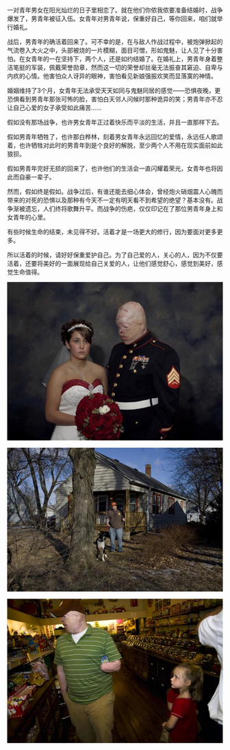 一对青年男女在阳光灿烂的日子里相恋了。就在他们你侬我侬要准备结婚时，战争爆发了，男青年被征入伍。女青年对男青年说，保重好自己，等你回来，咱们就举行婚礼。

战后，男青年的确活着回来了。可不幸的是，在与敌人作战过程中，被炮弹掀起的气流卷入大火之中，头部被烧的一片模糊，面目可憎，形如鬼魅，让人见了十分害怕。在女青年的一在坚持下，两个人，还是如约结婚了。在婚礼上，男青年身着整洁笔挺的军装，佩戴荣誉勋章，然而这一切的荣誉却丝毫无法振奋其窘迫、自卑与内疚的心情。他害怕众人讶异的眼神，害怕看见新娘强振欢笑而显落寞的神情。

婚姻维持了3个月，女青年无法承受天天如同与鬼魅同居的感觉——恐惧夜晚，更恐惧看到男青年那张可怖的脸，害怕白天邻人问候时那种诡异的笑；男青年亦不忍让自己心爱的女子承受如此痛苦……

假如没有那场战争，也许男女青年正过着快乐而平淡的生活，并且一直那样下去。

假如男青年牺牲了，也许那白桦林，刻着男女青年永远回忆的爱情，永远任人歌颂着，也许牺牲对此时的男青年到是个良好的解脱，至少两个人不用在现实面前如此狼狈。

假如男青年完好无损的回来了，也许他们的生活会一直闪耀着荣光，女青年也将因此而自豪一辈子。

然而，假如终是假如。战争过后，有谁还能去细心体会，曾经炮火硝烟震人心魄而带来的对死的恐惧以及那种有今天不一定有明天看不到希望的绝望？基本没有。战争渐被遗忘，人们终将歌舞升平。而战争的伤疤，仅仅印记在了那位男青年身上和女青年的心里。

有些时候生命的结束，未见得不好。活着才是一场更大的修行，因为要面对更多更多。

所以活着的时候，请好好保重爱护自己。为了自己爱的人，关心的人，因为不仅要活着，还要将美好的一面展现给自己关爱的人，让他们感觉舒心，感觉到美好，感觉生命值得。


![烧伤的军官.png](../../_resources/烧伤的军官-1.png)


![烧伤的军官3.png](../../_resources/烧伤的军官3-1.png)



![烧伤的军官2.png](../../_resources/烧伤的军官2-1.png)




